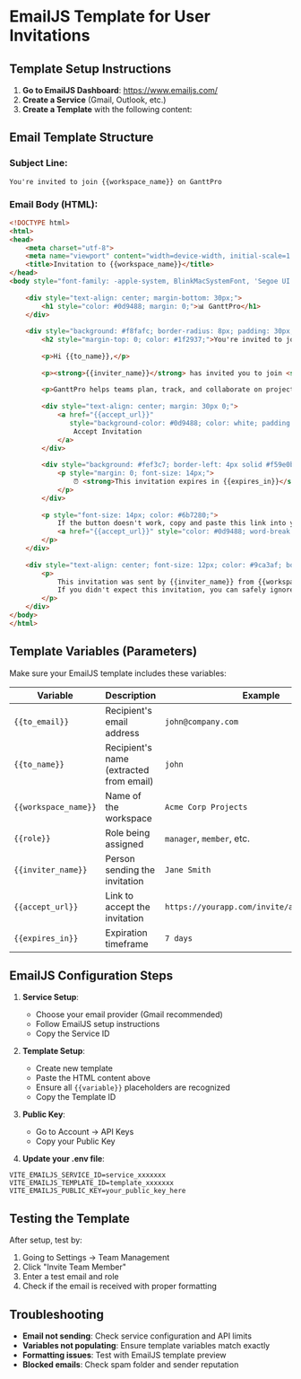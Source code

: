 # EmailJS Template for User Invitations

## Template Setup Instructions

1. **Go to EmailJS Dashboard**: https://www.emailjs.com/
2. **Create a Service** (Gmail, Outlook, etc.)
3. **Create a Template** with the following content:

## Email Template Structure

### Subject Line:
```
You're invited to join {{workspace_name}} on GanttPro
```

### Email Body (HTML):
```html
<!DOCTYPE html>
<html>
<head>
    <meta charset="utf-8">
    <meta name="viewport" content="width=device-width, initial-scale=1.0">
    <title>Invitation to {{workspace_name}}</title>
</head>
<body style="font-family: -apple-system, BlinkMacSystemFont, 'Segoe UI', Roboto, 'Helvetica Neue', Arial, sans-serif; line-height: 1.6; color: #333; max-width: 600px; margin: 0 auto; padding: 20px;">
    
    <div style="text-align: center; margin-bottom: 30px;">
        <h1 style="color: #0d9488; margin: 0;">📊 GanttPro</h1>
    </div>
    
    <div style="background: #f8fafc; border-radius: 8px; padding: 30px; margin-bottom: 20px;">
        <h2 style="margin-top: 0; color: #1f2937;">You're invited to join {{workspace_name}}!</h2>
        
        <p>Hi {{to_name}},</p>
        
        <p><strong>{{inviter_name}}</strong> has invited you to join <strong>{{workspace_name}}</strong> as a <strong>{{role}}</strong>.</p>
        
        <p>GanttPro helps teams plan, track, and collaborate on projects with powerful Gantt charts and task management tools.</p>
        
        <div style="text-align: center; margin: 30px 0;">
            <a href="{{accept_url}}" 
               style="background-color: #0d9488; color: white; padding: 12px 24px; text-decoration: none; border-radius: 6px; font-weight: 600; display: inline-block;">
                Accept Invitation
            </a>
        </div>
        
        <div style="background: #fef3c7; border-left: 4px solid #f59e0b; padding: 15px; margin: 20px 0; border-radius: 4px;">
            <p style="margin: 0; font-size: 14px;">
                ⏰ <strong>This invitation expires in {{expires_in}}</strong>
            </p>
        </div>
        
        <p style="font-size: 14px; color: #6b7280;">
            If the button doesn't work, copy and paste this link into your browser:<br>
            <a href="{{accept_url}}" style="color: #0d9488; word-break: break-all;">{{accept_url}}</a>
        </p>
    </div>
    
    <div style="text-align: center; font-size: 12px; color: #9ca3af; border-top: 1px solid #e5e7eb; padding-top: 20px;">
        <p>
            This invitation was sent by {{inviter_name}} from {{workspace_name}}<br>
            If you didn't expect this invitation, you can safely ignore this email.
        </p>
    </div>
</body>
</html>
```

## Template Variables (Parameters)

Make sure your EmailJS template includes these variables:

| Variable | Description | Example |
|----------|-------------|---------|
| `{{to_email}}` | Recipient's email address | `john@company.com` |
| `{{to_name}}` | Recipient's name (extracted from email) | `john` |
| `{{workspace_name}}` | Name of the workspace | `Acme Corp Projects` |
| `{{role}}` | Role being assigned | `manager`, `member`, etc. |
| `{{inviter_name}}` | Person sending the invitation | `Jane Smith` |
| `{{accept_url}}` | Link to accept the invitation | `https://yourapp.com/invite/accept/token123` |
| `{{expires_in}}` | Expiration timeframe | `7 days` |

## EmailJS Configuration Steps

1. **Service Setup**:
   - Choose your email provider (Gmail recommended)
   - Follow EmailJS setup instructions
   - Copy the Service ID

2. **Template Setup**:
   - Create new template
   - Paste the HTML content above
   - Ensure all `{{variable}}` placeholders are recognized
   - Copy the Template ID

3. **Public Key**:
   - Go to Account → API Keys
   - Copy your Public Key

4. **Update your .env file**:
```env
VITE_EMAILJS_SERVICE_ID=service_xxxxxxx
VITE_EMAILJS_TEMPLATE_ID=template_xxxxxxx
VITE_EMAILJS_PUBLIC_KEY=your_public_key_here
```

## Testing the Template

After setup, test by:
1. Going to Settings → Team Management
2. Click "Invite Team Member"
3. Enter a test email and role
4. Check if the email is received with proper formatting

## Troubleshooting

- **Email not sending**: Check service configuration and API limits
- **Variables not populating**: Ensure template variables match exactly
- **Formatting issues**: Test with EmailJS template preview
- **Blocked emails**: Check spam folder and sender reputation
